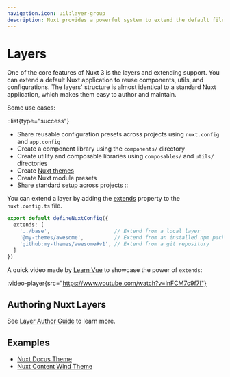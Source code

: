 ```yaml
---
navigation.icon: uil:layer-group
description: Nuxt provides a powerful system to extend the default files, configs, and more.
---
```


# Layers

One of the core features of Nuxt 3 is the layers and extending support. You can extend a default Nuxt application to reuse components, utils, and configurations. The layers' structure is almost identical to a standard Nuxt application, which makes them easy to author and maintain.

Some use cases:

::list{type="success"}
- Share reusable configuration presets across projects using `nuxt.config` and `app.config`
- Create a component library using the `components/` directory
- Create utility and composable libraries using `composables/` and `utils/` directories
- Create [Nuxt themes](https://github.com/nuxt-themes)
- Create Nuxt module presets
- Share standard setup across projects
::

You can extend a layer by adding the [extends](/docs/api/configuration/nuxt-config#extends) property to the `nuxt.config.ts` file.

```ts [nuxt.config.ts]
export default defineNuxtConfig({
  extends: [
    '../base',                     // Extend from a local layer
    '@my-themes/awesome',          // Extend from an installed npm package
    'github:my-themes/awesome#v1', // Extend from a git repository
  ]
})
```

A quick video made by [Learn Vue](https://go.learnvue.co) to showcase the power of `extends`:

:video-player{src="https://www.youtube.com/watch?v=lnFCM7c9f7I"}

## Authoring Nuxt Layers

See [Layer Author Guide](/docs/guide/going-further/layers) to learn more.

## Examples

- [Nuxt Docus Theme](https://github.com/nuxt-themes/docus#readme)
- [Nuxt Content Wind Theme](https://github.com/Atinux/content-wind#readme)
